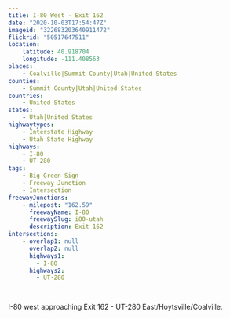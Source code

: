 ```yaml
---
title: I-80 West - Exit 162
date: "2020-10-03T17:54:47Z"
imageid: "322683203640911472"
flickrid: "50517647511"
location:
    latitude: 40.918704
    longitude: -111.408563
places:
    - Coalville|Summit County|Utah|United States
counties:
    - Summit County|Utah|United States
countries:
    - United States
states:
    - Utah|United States
highwaytypes:
    - Interstate Highway
    - Utah State Highway
highways:
    - I-80
    - UT-280
tags:
    - Big Green Sign
    - Freeway Junction
    - Intersection
freewayJunctions:
    - milepost: "162.59"
      freewayName: I-80
      freewaySlug: i80-utah
      description: Exit 162
intersections:
    - overlap1: null
      overlap2: null
      highways1:
        - I-80
      highways2:
        - UT-280

---
```

I-80 west approaching Exit 162 - UT-280 East/Hoytsville/Coalville.